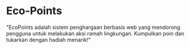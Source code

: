 # Eco-Points
"EcoPoints adalah sistem penghargaan berbasis web yang mendorong pengguna untuk melakukan aksi ramah lingkungan. Kumpulkan poin dan tukarkan dengan hadiah menarik!"
